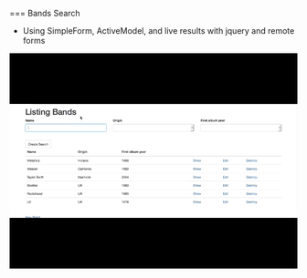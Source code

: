 === Bands Search

* Using SimpleForm, ActiveModel, and live results with jquery and remote forms

![img](filterable/bands.gif)
